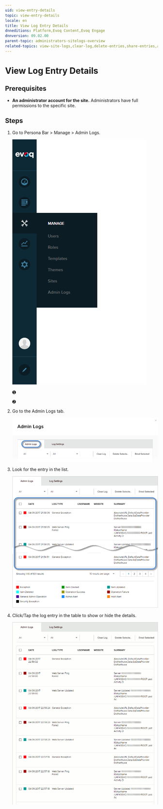```yaml
---
uid: view-entry-details
topic: view-entry-details
locale: en
title: View Log Entry Details
dnneditions: Platform,Evoq Content,Evoq Engage
dnnversion: 09.02.00
parent-topic: administrators-sitelogs-overview
related-topics: view-site-logs,clear-log,delete-entries,share-entries,add-event-type,edit-logged-event-type,delete-logged-event-type,toggle-logging-for-event-type,configure-notices
---
```


# View Log Entry Details

## Prerequisites

*   **An administrator account for the site.** Administrators have full permissions to the specific site.

## Steps

1.  Go to Persona Bar \> Manage \> Admin Logs.
    
    ![Persona Bar > Manage > Admin Logs](/images/scr-pbar-host-Manage-E91.png)
    
    ➊
    
    ➋
    
2.  Go to the Admin Logs tab.
    
    ![Admin Logs](/images/scr-pbtabs-host-Manage-AdminLogs-AdminLogs-E90.png)
    
3.  Look for the entry in the list.
    
      
    
    ![](/images/scr-AdminLogs-adminlogslist-find-entry-E90.png)
    
      
    
4.  Click/Tap the log entry in the table to show or hide the details.
    
      
    
    ![](/images/scr-AdminLogs-adminlogs-expand-entry-details-E90.gif)